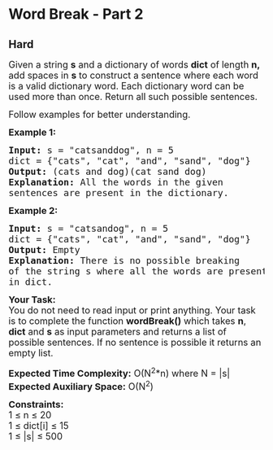 # Word Break - Part 2
## Hard
<div class="problems_problem_content__Xm_eO"><p><span style="font-size:18px">Given a string <strong>s</strong> and a dictionary of words <strong>dict</strong> of length <strong>n</strong><strong>,</strong> add spaces in <strong>s</strong> to construct a sentence where each word is a valid dictionary word. Each dictionary word can be used more than once. Return all such possible sentences.</span></p>

<p><span style="font-size:18px">Follow examples for better understanding.</span></p>

<p><strong><span style="font-size:18px">Example 1:</span></strong></p>

<pre style="position: relative;"><span style="font-size:18px"><strong>Input:</strong> s = "catsanddog", n = 5 
dict = {"cats", "cat", "and", "sand", "dog"}
<strong>Output:</strong> (cats and dog)(cat sand dog)
<strong>Explanation:</strong> All the words in the given 
sentences are present in the dictionary.</span><div class="open_grepper_editor" title="Edit &amp; Save To Grepper"></div></pre>

<p><strong><span style="font-size:18px">Example 2:</span></strong></p>

<pre style="position: relative;"><span style="font-size:18px"><strong>Input:</strong> s = "catsandog", n = 5
dict = {"cats", "cat", "and", "sand", "dog"}
<strong>Output:</strong> Empty
<strong>Explanation:</strong> There is no possible breaking 
of the string s where all the words are present 
in dict.</span><div class="open_grepper_editor" title="Edit &amp; Save To Grepper"></div></pre>

<p><span style="font-size:18px"><strong>Your Task:</strong><br>
You do not need to read input or print anything. Your task is to complete the function <strong>wordBreak()</strong> which takes <strong>n</strong>, <strong>dict</strong> and <strong>s</strong> as input parameters and returns a list of possible sentences. If no sentence is possible it returns an empty list.</span></p>

<p><span style="font-size:18px"><strong>Expected Time Complexity:</strong> O(N<sup>2</sup>*n) where N = |s|<br>
<strong>Expected Auxiliary Space:</strong> O(N<sup>2</sup>)</span></p>

<p><span style="font-size:18px"><strong>Constraints:</strong><br>
1 ≤ n ≤ 20<br>
1 ≤ dict[i] ≤ 15<br>
1 ≤ |s| ≤ 500&nbsp;</span></p>
</div>